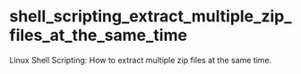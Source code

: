 # shell_scripting_extract_multiple_zip_files_at_the_same_time
Linux Shell Scripting: How to extract multiple zip files at the same time.
